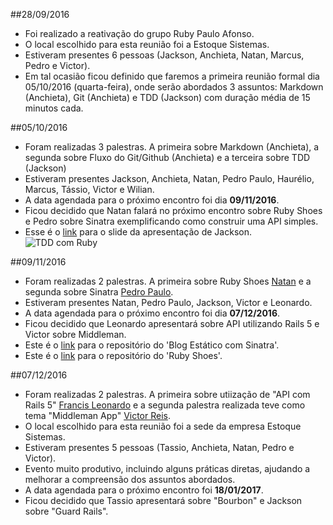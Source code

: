 ##28/09/2016

+ Foi realizado a reativação do grupo Ruby Paulo Afonso.
+ O local escolhido para esta reunião foi a Estoque Sistemas.
+ Estiveram presentes 6 pessoas (Jackson, Anchieta, Natan, Marcus, Pedro e Victor).
+ Em tal ocasião ficou definido que faremos a primeira reunião formal dia 05/10/2016 (quarta-feira), onde serão abordados 3 assuntos: Markdown (Anchieta), Git (Anchieta) e TDD (Jackson) com duração média de 15 minutos cada.

##05/10/2016

+ Foram realizadas 3 palestras. A primeira sobre Markdown (Anchieta), a segunda sobre Fluxo do Git/Github (Anchieta) e a terceira sobre TDD (Jackson)
+ Estiveram presentes Jackson, Anchieta, Natan, Pedro Paulo, Haurélio, Marcus, Tássio, Victor e Wilian.
+ A data agendada para o próximo encontro foi dia **09/11/2016**.
+ Ficou decidido que Natan falará no próximo encontro sobre Ruby Shoes e Pedro sobre Sinatra exemplificando como construir uma API simples.
+ Esse é o [link](https://speakerdeck.com/jackson_pires/20-minutos-insanos-de-tdd-e-ruby) para o slide da apresentação de Jackson.
![TDD com Ruby](http://i.imgur.com/fhEQQUf.png)

##09/11/2016

+ Foram realizadas 2 palestras. A primeira sobre Ruby Shoes [Natan](https://github.com/natanlim) e a segunda sobre Sinatra [Pedro Paulo](https://github.com/PedroPauloML).
+ Estiveram presentes Natan, Pedro Paulo, Jackson, Victor e Leonardo.
+ A data agendada para o próximo encontro foi dia **07/12/2016**.
+ Ficou decidido que Leonardo apresentará sobre API utilizando Rails 5 e Victor sobre Middleman.
+ Este é o [link](https://github.com/PedroPauloML/blog-estatico-sinatra) para o repositório do 'Blog Estático com Sinatra'.
+ Este é o [link](https://github.com/ruby-pauloafonso/Exemplos-Ruby-Shoes) para o repositório do 'Ruby Shoes'.

##07/12/2016

+ Foram realizadas 2 palestras. A primeira sobre utiização de "API com Rails 5" [Francis Leonardo](https://github.com/FrancisLeonardo) e a segunda palestra realizada teve como tema "Middleman App" [Victor Reis](https://github.com/ReisVictor).
+ O local escolhido para esta reunião foi a sede da empresa Estoque Sistemas.
+ Estiveram presentes 5 pessoas (Tassio, Anchieta, Natan, Pedro e Victor).
+ Evento muito produtivo, incluindo alguns práticas diretas, ajudando a melhorar a compreensão dos assuntos abordados.
+ A data agendada para o próximo encontro foi **18/01/2017**.
+ Ficou decidido que Tassio  apresentará sobre "Bourbon" e Jackson sobre "Guard Rails".
